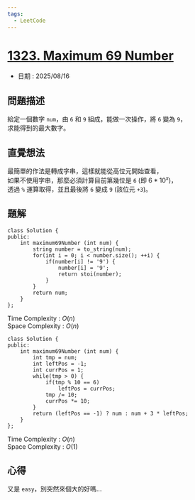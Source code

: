 ```yaml
---
tags:
  - LeetCode
---
```


# [1323. Maximum 69 Number](https://leetcode.com/problems/maximum-69-number/description/)  

+ 日期 : 2025/08/16  

## 問題描述  

給定一個數字 `num`，由 `6` 和 `9` 組成，能做一次操作，將 `6` 變為 `9`，  
求能得到的最大數字。  

## 直覺想法  

最簡單的作法是轉成字串，這樣就能從高位元開始查看，  
如果不使用字串，那麼必須計算目前第幾位是 `6` (即 $6 * 10^x$)，  
透過 `%` 運算取得，並且最後將 `6` 變成 `9` (該位元 `+3`)。  

## 題解  

```cpp=
class Solution {
public:
    int maximum69Number (int num) {
        string number = to_string(num);
        for(int i = 0; i < number.size(); ++i) {
            if(number[i] != '9') {
                number[i] = '9';
                return stoi(number);
            }
        }
        return num;
    }
};
```

Time Complexity : $O(n)$  
Space Complexity : $O(n)$  

```cpp=
class Solution {
public:
    int maximum69Number (int num) {
        int tmp = num;
        int leftPos = -1;
        int currPos = 1;
        while(tmp > 0) {
            if(tmp % 10 == 6)
                leftPos = currPos;
            tmp /= 10;
            currPos *= 10;
        }
        return (leftPos == -1) ? num : num + 3 * leftPos;
    }
};
```

Time Complexity : $O(n)$  
Space Complexity : $O(1)$  

## 心得  

又是 `easy`，別突然來個大的好嗎...  
